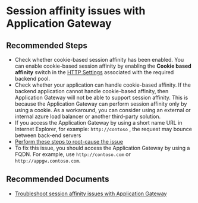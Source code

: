 <properties 
    pageTitle="Session affinity issues"
    description="Session affinity issues with Azure Application Gateway"
    service="microsoft.network"
    resource="applicationgateways"
    authors="abshamsft"
    ms.author="absha"
    displayOrder="25"
	selfHelpType="resource"
    articleId="application-gateway-session-affinity"
	resourceTags=""
	productPesIds="15922"
    supportTopicIds="32640605"
    cloudEnvironments="public,fairfax,blackforest,mooncake"
 />

# Session affinity issues with Application Gateway

## **Recommended Steps**

- Check whether cookie-based session affinity has been enabled. You can enable cookie-based session affinity by enabling the **Cookie based affinity** switch in the [HTTP Settings](https://docs.microsoft.com/azure/application-gateway/configuration-overview#http-settings) associated with the required backend pool. 
- Check whether your application can handle cookie-based affinity. If the backend application cannot handle cookie-based affinity, then Application Gateway will not be able to support session affinity. This is because the Application Gateway can perform session affinity only by using a cookie. As a workaround, you can consider using an external or internal azure load balancer or another third-party solution.
- If you access the Application Gateway by using a short name URL in Internet Explorer, for example: `http://contoso` , the request may bounce between back-end servers
- [Perform these steps to root-cause the issue](https://docs.microsoft.com/azure/application-gateway/how-to-troubleshoot-application-gateway-session-affinity-issues#symptom)
- To fix this issue, you should access the Application Gateway by using a FQDN. For example, use `http://contoso.com` or `http://appgw.contoso.com`.

## **Recommended Documents**

* [Troubleshoot session affinity issues with Application Gateway](https://docs.microsoft.com/azure/application-gateway/how-to-troubleshoot-application-gateway-session-affinity-issues)
